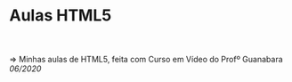 <h1>Aulas HTML5</h1><br/>
<br/>
=> Minhas aulas de HTML5, feita com Curso em Vídeo do Profº Guanabara<br/>
<i>06/2020</i>